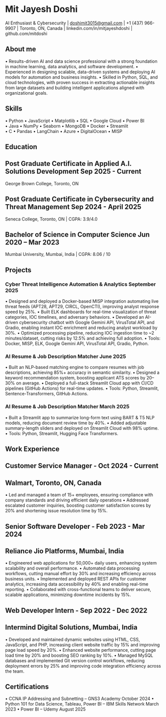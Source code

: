 # Mit Jayesh Doshi
AI Enthusiast & Cybersecurity
| doshimit3015@gmail.com
| +1 (437) 966-9907
| Toronto, ON, Canada
| linkedin.com/in/mitjayeshdoshi
| github.com/mitdoshi

## About me
•	Results-driven AI and data science professional with a strong foundation in machine learning, data analytics, and software development. 
•	Experienced in designing scalable, data-driven systems and deploying AI models for automation and business insights. 
•	Skilled in Python, SQL, and cloud technologies, with proven success in extracting actionable insights from large datasets and building intelligent applications aligned    with organizational goals.

## Skills

•	Python          •	JavaScript        •	Matplotlib
•	SQL             •	Google Cloud      •	Power BI	
•	Java            •	NumPy             •	Seaborn
•	MongoDB         •	Docker            •	Streamlit	
•	C               •	Pandas            •	LangChain
•	Azure           •	DigitalOcean      •	MISP

## Education

## Post Graduate Certificate in Applied A.I. Solutions Development                                    Sep 2025 - Current                                      
George Brown College, Toronto, ON

## Post Graduate Certificate in Cybersecurity and Threat Management	                                  Sep 2024 - April 2025                                                  
Seneca College, Toronto, ON | CGPA: 3.9/4.0

## Bachelor of Science in Computer Science	                                                          Jun 2020 – Mar 2023                                                     
Mumbai University, Mumbai, India | CGPA: 8.06 / 10

## Projects

### Cyber Threat Intelligence Automation & Analytics                                                                 September 2025
•	Designed and deployed a Docker-based MISP integration automating live threat feeds (APT28, APT29, CIRCL, OpenCTI), improving analyst response speed by 25%.
•	Built ELK dashboards for real-time visualization of threat categories, IOC timelines, and adversary behaviors.
•	Developed an AI-driven cybersecurity chatbot with Google Gemini API, VirusTotal API, and Gradio, enabling instant IOC enrichment and reducing analyst workload by 30%.
•	Optimized processing pipeline, reducing IOC ingestion time to ~2 minutes/dataset, cutting risks by 12.5% and achieving full adoption.
•	Tools: Docker, MISP, ELK, Google Gemini API, VirusTotal API, Gradio, Python.

### AI Resume & Job Description Matcher                                                                                   June 2025
•	Built an NLP-based matching engine to compare resumes with job descriptions, achieving 85%+ accuracy in semantic similarity.
•	Designed a keyword recommendation system, boosting applicant ATS scores by 20–30% on average.
•	Deployed a full-stack Streamlit Cloud app with CI/CD pipelines (GitHub Actions) for real-time updates.
•	Tools: Python, Streamlit, Sentence-Transformers, GitHub Actions.

### AI Resume & Job Description Matcher                                                                                  March 2025                                           
•	Built a Streamlit app to summarize long-form text using BART & T5 NLP models, reducing document review time by 40%.
•	Added adjustable summary-length sliders and deployed on Streamlit Cloud with 98% uptime.
•	Tools: Python, Streamlit, Hugging Face Transformers.

## Work Experience

## Customer Service Manager -	                 Oct 2024 - Current 
## Walmart, Toronto, ON, Canada                                                                                                                                         
•	Led and managed a team of 15+ employees, ensuring compliance with company standards and driving efficient daily operations
•	Addressed escalated customer inquiries, boosting customer satisfaction scores by 20% and shortening issue resolution time by 15%.


## Senior Software Developer - 	              Feb 2023 - Mar 2024 
## Reliance Jio Platforms, Mumbai, India                                                                                                                                         
•	Engineered web applications for 50,000+ daily users, enhancing system scalability and overall performance.
•	Automated data processing workflows, cutting manual effort by 30% and increasing efficiency across business units.
•	Implemented and deployed REST APIs for customer analytics, increasing data accessibility by 40% and enabling real-time reporting.
•	Collaborated with cross-functional teams to deliver secure, scalable applications, minimizing downtime incidents by 15%.

## Web Developer Intern - 	                   Sep 2022 - Dec 2022 
## Intermind Digital Solutions, Mumbai, India                                                                                                                                      
•	Developed and maintained dynamic websites using HTML, CSS, JavaScript, and PHP, increasing client website traffic by 15% and improving page load speed by 20%.
•	Enhanced website performance, cutting page load time by 20% and boosting SEO ranking by 10%.
•	Managed MySQL databases and implemented Git version control workflows, reducing deployment errors by 25% and improving code integration efficiency across the team.

## Certifications

•	CCNA IP Addressing and Subnetting – GNS3 Academy                                                      October 2024
•	Python 101 for Data Science, Tableau, Power BI – IBM Skills Network                                   March 2023
•	Power BI – Udemy                                                                                      August 2025           


